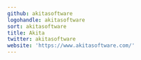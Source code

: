 ```yaml
---
github: akitasoftware
logohandle: akitasoftware
sort: akitasoftware
title: Akita
twitter: akitasoftware
website: 'https://www.akitasoftware.com/'
---
```

